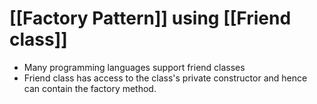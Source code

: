 # [[Factory Pattern]] using [[Friend class]]

- Many programming languages support friend classes
- Friend class has access to the class's private constructor and hence can contain the factory method.
